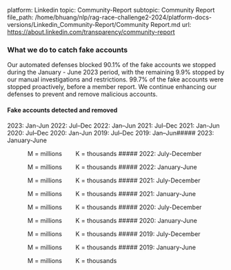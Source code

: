 platform: Linkedin
topic: Community-Report
subtopic: Community Report
file_path: /home/bhuang/nlp/rag-race-challenge2-2024/platform-docs-versions/Linkedin_Community-Report/Community Report.md
url: https://about.linkedin.com/transparency/community-report


### What we do to catch fake accounts

  
Our automated defenses blocked 90.1% of the fake accounts we stopped during the January - June 2023 period, with the remaining 9.9% stopped by our manual investigations and restrictions. 99.7% of the fake accounts were stopped proactively, before a member report. We continue enhancing our defenses to prevent and remove malicious accounts.  

#### Fake accounts detected and removed

2023: Jan-Jun 2022: Jul–Dec 2022: Jan–Jun 2021: Jul–Dec 2021: Jan-Jun 2020: Jul–Dec 2020: Jan-Jun 2019: Jul–Dec 2019: Jan–Jun##### 2023: January-June

            M = millions        K = thousands ##### 2022: July-December

            M = millions        K = thousands ##### 2022: January-June

            M = millions        K = thousands ##### 2021: July-December

            M = millions        K = thousands ##### 2021: January-June

            M = millions        K = thousands ##### 2020: July-December

            M = millions        K = thousands ##### 2020: January-June

            M = millions        K = thousands ##### 2019: July-December

            M = millions        K = thousands ##### 2019: January-June

            M = millions        K = thousands